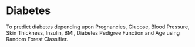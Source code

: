 # Diabetes
To predict diabetes depending upon Pregnancies, Glucose, Blood Pressure, Skin Thickness, Insulin, BMI, Diabetes Pedigree Function and Age using Random Forest Classifier.
